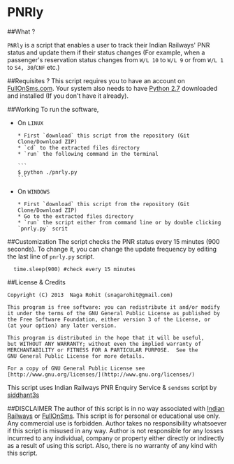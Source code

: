PNRly
=====

##What ?

`PNRly` is a script that enables a user to track their Indian Railways' PNR status and update them if their status changes (For example, when a passenger's reservation status changes from `W/L 10` to `W/L 9` or from `W/L 1` to `S4, 30`/`CNF` etc.)

##Requisites ?
This script requires you to have an account on [FullOnSms.com](http://fullonsms.com). Your system also needs to have [Python 2.7](http://www.python.org/download/releases/2.7.5/) downloaded and installed (If you don't have it already).

##Working
To run the software,

* On `LINUX`

      * First `download` this script from the repository (Git Clone/Download ZIP)
      * `cd` to the extracted files directory
      * `run` the following command in the terminal
      
      ```
      $ python ./pnrly.py
      ```
* On `WINDOWS`
      
      * First `download` this script from the repository (Git Clone/Download ZIP)
      * Go to the extracted files directory
      * `run` the script either from command line or by double clicking `pnrly.py` scrit


##Customization
The script checks the PNR status every 15 minutes (900 seconds). To change it, you can change the update frequency by editing the last line of `pnrly.py` script.

```
  time.sleep(900) #check every 15 minutes
``` 

##License & Credits

    Copyright (C) 2013  Naga Rohit (snagarohit@gmail.com)

    This program is free software: you can redistribute it and/or modify
    it under the terms of the GNU General Public License as published by
    the Free Software Foundation, either version 3 of the License, or
    (at your option) any later version.

    This program is distributed in the hope that it will be useful,
    but WITHOUT ANY WARRANTY; without even the implied warranty of
    MERCHANTABILITY or FITNESS FOR A PARTICULAR PURPOSE.  See the
    GNU General Public License for more details.

    For a copy of GNU General Public License see [http://www.gnu.org/licenses/](http://www.gnu.org/licenses/)

This script uses Indian Railways PNR Enquiry Service  & `sendsms` script by [siddhant3s](https://github.com/siddhant3s/sendsms)

##DISCLAIMER
The author of this script is in no way associated with [Indian Railways](http://www.indianrail.gov.in/) or [FullOnSms](http://fullonsms.com). This script is for personal or educational use only. Any commercial use is forbidden. Author takes no responsibility whatsoever if this script is misused in any way. Author is not responsible for any losses incurrred to any individual, company or property either directly or indirectly as a result of using this script. Also, there is no warranty of any kind with this script.
